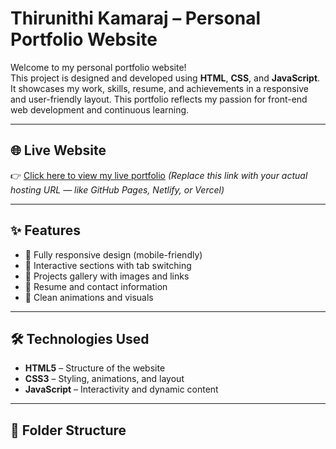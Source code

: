 # Thirunithi Kamaraj – Personal Portfolio Website

Welcome to my personal portfolio website!  
This project is designed and developed using **HTML**, **CSS**, and **JavaScript**. It showcases my work, skills, resume, and achievements in a responsive and user-friendly layout. This portfolio reflects my passion for front-end web development and continuous learning.

---

## 🌐 Live Website

👉 [Click here to view my live portfolio]([https://your-live-portfolio-link.com](https://github.com/Thirunithi2004/personal-portfolio))  
_(Replace this link with your actual hosting URL — like GitHub Pages, Netlify, or Vercel)_

---

## ✨ Features

- 🔹 Fully responsive design (mobile-friendly)
- 🔹 Interactive sections with tab switching
- 🔹 Projects gallery with images and links
- 🔹 Resume and contact information
- 🔹 Clean animations and visuals

---

## 🛠️ Technologies Used

- **HTML5** – Structure of the website  
- **CSS3** – Styling, animations, and layout  
- **JavaScript** – Interactivity and dynamic content  

---

## 📁 Folder Structure

